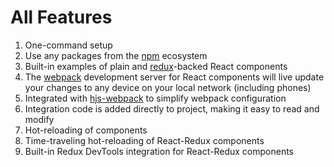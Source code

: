 # All Features

1. One-command setup
2. Use any packages from the [npm](https://www.npmjs.com) ecosystem
3. Built-in examples of plain and [redux](http://redux.js.org)-backed React components
4. The [webpack](https://webpack.github.io) development server for React components will live update your changes to any device on your local network (including phones)
5. Integrated with [hjs-webpack](https://github.com/HenrikJoreteg/hjs-webpack) to simplify webpack configuration
6. Integration code is added directly to project, making it easy to read and modify
7. Hot-reloading of components
8. Time-traveling hot-reloading of React-Redux components
9. Built-in Redux DevTools integration for React-Redux components
